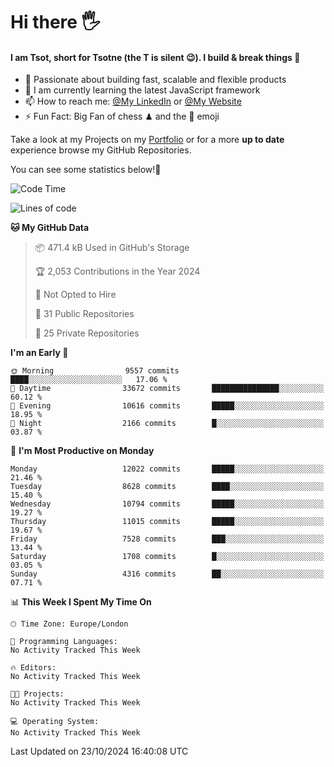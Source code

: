 # Hi there :raised_hand_with_fingers_splayed:
#### I am Tsot, short for Tsotne (the T is silent :wink:). I build & break things :space_invader:
- :telescope: Passionate about building fast, scalable and flexible products
- :seedling: I am currently learning the latest JavaScript framework 
- :mailbox: How to reach me: [@My LinkedIn](https://www.linkedin.com/in/tsotne-gvadzabia/) or [@My Website](https://tsotne.co.uk/contact)
- :zap: Fun Fact: Big Fan of chess ♟ and the 👾 emoji

Take a look at my Projects on my [Portfolio](https://tsotne.co.uk/) or for a more **up to date** experience browse my GitHub Repositories.

You can see some statistics below!:space_invader:
<!--START_SECTION:waka-->
![Code Time](http://img.shields.io/badge/Code%20Time-761%20hrs%202%20mins-blue)

![Lines of code](https://img.shields.io/badge/From%20Hello%20World%20I%27ve%20Written-17.6%20million%20lines%20of%20code-blue)

**🐱 My GitHub Data** 

> 📦 471.4 kB Used in GitHub's Storage 
 > 
> 🏆 2,053 Contributions in the Year 2024
 > 
> 🚫 Not Opted to Hire
 > 
> 📜 31 Public Repositories 
 > 
> 🔑 25 Private Repositories 
 > 
**I'm an Early 🐤** 

```text
🌞 Morning                9557 commits        ████░░░░░░░░░░░░░░░░░░░░░   17.06 % 
🌆 Daytime                33672 commits       ███████████████░░░░░░░░░░   60.12 % 
🌃 Evening                10616 commits       █████░░░░░░░░░░░░░░░░░░░░   18.95 % 
🌙 Night                  2166 commits        █░░░░░░░░░░░░░░░░░░░░░░░░   03.87 % 
```
📅 **I'm Most Productive on Monday** 

```text
Monday                   12022 commits       █████░░░░░░░░░░░░░░░░░░░░   21.46 % 
Tuesday                  8628 commits        ████░░░░░░░░░░░░░░░░░░░░░   15.40 % 
Wednesday                10794 commits       █████░░░░░░░░░░░░░░░░░░░░   19.27 % 
Thursday                 11015 commits       █████░░░░░░░░░░░░░░░░░░░░   19.67 % 
Friday                   7528 commits        ███░░░░░░░░░░░░░░░░░░░░░░   13.44 % 
Saturday                 1708 commits        █░░░░░░░░░░░░░░░░░░░░░░░░   03.05 % 
Sunday                   4316 commits        ██░░░░░░░░░░░░░░░░░░░░░░░   07.71 % 
```


📊 **This Week I Spent My Time On** 

```text
🕑︎ Time Zone: Europe/London

💬 Programming Languages: 
No Activity Tracked This Week

🔥 Editors: 
No Activity Tracked This Week

🐱‍💻 Projects: 
No Activity Tracked This Week

💻 Operating System: 
No Activity Tracked This Week
```


 Last Updated on 23/10/2024 16:40:08 UTC
<!--END_SECTION:waka-->
